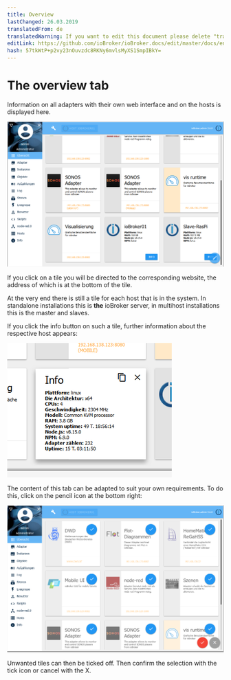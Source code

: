 ```yaml
---
title: Overview
lastChanged: 26.03.2019
translatedFrom: de
translatedWarning: If you want to edit this document please delete "translatedFrom" field, elsewise this document will be translated automatically again
editLink: https://github.com/ioBroker/ioBroker.docs/edit/master/docs/en/admin/overview.md
hash: 57tkWtP+p2vy23nOuvzdc8RKNy6mvlsMyXS1SmpIBkY=
---
```

# The overview tab
Information on all adapters with their own web interface and on the hosts is displayed here.

![The overview tab](../../de/admin/media/ADMIN_Uebersicht.png)

If you click on a tile you will be directed to the corresponding website, the address of which is at the bottom of the tile.

At the very end there is still a tile for each host that is in the system. In standalone installations this is **the** ioBroker server, in multihost installations this is the master and slaves.

If you click the info button on such a tile, further information about the respective host appears:

![The overview tab](../../de/admin/media/ADMIN_Uebersicht_host.png)

The content of this tab can be adapted to suit your own requirements. To do this, click on the pencil icon at the bottom right:

![The overview tab](../../de/admin/media/ADMIN_Uebersicht_edit.png)

Unwanted tiles can then be ticked off. Then confirm the selection with the tick icon or cancel with the X.